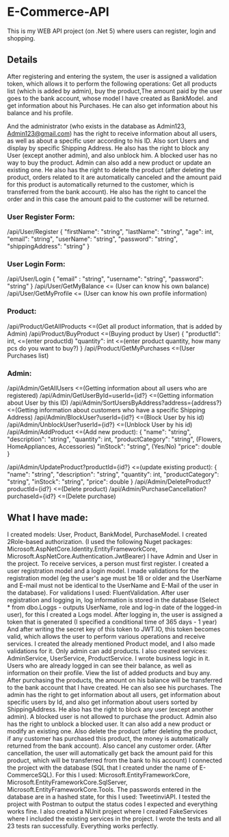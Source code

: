 # E-Commerce-API
This is my WEB API project (on .Net 5) where users can register, login and shopping.
## Details
After registering and entering the system, the user is assigned a validation token,
which allows it to perform the following operations: Get all products list (which is added by admin), buy the product,The amount paid by the user goes to the bank account, whose model I have created as BankModel.
and get information about his Purchases. He can also get information about his balance and his profile.

And the administrator (who exists in the database as Admin123, Admin123@gmail.com) has the right to receive information about all users, as well as about a specific user according to his ID. Also sort Users and display by specific Shipping Address. He also has the right to block any User (except another admin), and also unblock him. A blocked user has no way to buy the product.
Admin can also add a new product or update an existing one. He also has the right to delete the product (after deleting the product, orders related to it are automatically canceled and the amount paid for this product is automatically returned to the customer, which is transferred from the bank account).
He also has the right to cancel the order and in this case the amount paid to the customer will be returned.

### User Register Form:
/api/User/Register
{
"firstName": "string",
  "lastName": "string",
  "age": int,
  "email": "string",
  "userName": "string",
  "password": "string",
  "shippingAddress": "string"
}

### User Login Form:
/api/User/Login
{
   "email" : "string",
  "username": "string",
  "password": "string"
}
/api/User/GetMyBalance     <= (User can know his own balance)
/api/User/GetMyProfile     <= (User can know his own profile information)

### Product:
/api/Product/GetAllProducts  <=(Get all product information, that is added by Admin)
/api/Product/BuyProduct                           <=(Buying product by User)
{
  "productId": int,                              <=(enter productId)
  "quantity": int                                <=(enter product quantity, how many pcs do you want to buy?)
}
/api/Product/GetMyPurchases                      <=(User Purchases list)   

### Admin:
/api/Admin/GetAllUsers                           <=(Getting information about all users who are registered)
/api/Admin/GetUserById=userId={id?}              <=(Getting information about User by this ID)
/api/Admin/SortUsersByAddress?address={address?}             <=(Getting information about customers who have a specific Shipping Address)
/api/Admin/BlockUser?userId={id?}                            <=(Block User by his id)
/api/Admin/UnblockUser?userId={id?}                          <=(Unblock User by his id)
/api/Admin/AddProduct                            <=(Add new product):
{
  "name": "string",
  "description": "string",
  "quantity": int,
  "productCategory": "string",   (Flowers, HomeAppliances, Accessories)
  "inStock": "string", (Yes/No)
  "price": double
}

​/api​/Admin​/UpdateProduct?productId={id?}                     <=(update existing product):
{
  "name": "string",
  "description": "string",
  "quantity": int,
  "productCategory": "string",
  "inStock": "string",
  "price": double
}
/api/Admin/DeleteProduct?productId={id?}                    <=(Delete product)
/api/Admin/PurchaseCancellation?purchaseId={id?}            <=(Delete purchase)

## What I have made:
I created models: User, Product, BankModel, PurchaseModel.
I created 2Role-based authorization. (I used the following Nuget packages: Microsoft.AspNetCore.Identity.EntityFrameworkCore, Microsoft.AspNetCore.Authentication.JwtBearer) I have Admin and User in the project. To receive services, a person must first register. I created a user registration model and a login model. I made validations for the registration model (eg the user's age must be 18 or older and the UserName and E-mail must not be identical to the UserName and E-Mail of the user in the database). For validations I used: FluentValidation. After user registration and logging in, log information is stored in the database (Select * from dbo.Loggs - outputs UserName, role and log-in date of the logged-in user), for this I created a Logs model. After logging in, the user is assigned a token that is generated (I specified a conditional time of 365 days - 1 year)
And after writing the secret key of this token to JWT.IO, this token becomes valid, which allows the user to perform various operations and receive services.
I created the already mentioned Product model, and I also made validations for it. Only admin can add products. I also created services: AdminService, UserService, ProductService. I wrote business logic in it. Users who are already logged in can see their balance, as well as information on their profile. View the list of added products and buy any. After purchasing the products, the amount on his balance will be transferred to the bank account that I have created. He can also see his purchases.
The admin has the right to get information about all users, get information about specific users by Id, and also get information about users sorted by ShippingAddress.
He also has the right to block any user (except another admin). A blocked user is not allowed to purchase the product. Admin also has the right to unblock a blocked user.
It can also add a new product or modify an existing one. Also delete the product (after deleting the product, if any customer has purchased this product, the money is automatically returned from the bank account). Also cancel any customer order. (After cancellation, the user will automatically get back the amount paid for this product, which will be transferred from the bank to his account) I connected the project with the database (SQL that I created under the name of E-CommerceSQL).
For this I used: Microsoft.EntityFrameworkCore, Microsoft.EntityFrameworkCore.SqlServer, Microsoft.EntityFrameworkCore.Tools.
The passwords entered in the database are in a hashed state, for this I used: TweetinviAPI.
I tested the project with Postman to output the status codes I expected and everything works fine.
I also created a NUnit project where I created FakeServices where I included the existing services in the project. I wrote the tests and all 23 tests ran successfully.
Everything works perfectly.

